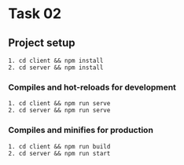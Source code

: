 # Task 02

## Project setup
```
1. cd client && npm install
2. cd server && npm install
```

### Compiles and hot-reloads for development
```
1. cd client && npm run serve
2. cd server && npm run serve
```

### Compiles and minifies for production
```
1. cd client && npm run build
2. cd server && npm run start
```